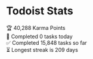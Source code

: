 
# Todoist Stats

<!-- TODO-IST:START -->
🏆  40,288 Karma Points           
🌸  Completed 0 tasks today           
✅  Completed 15,848 tasks so far           
⏳  Longest streak is 209 days
<!-- TODO-IST:END -->
